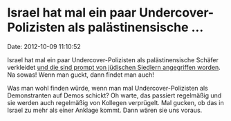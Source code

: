 Israel hat mal ein paar Undercover-Polizisten als palästinensische \...
=======================================================================

Date: 2012-10-09 11:10:52

Israel hat mal ein paar Undercover-Polizisten als palästinensische
Schäfer verkleidet [und die sind prompt von jüdischen Siedlern
angegriffen
worden](http://www.ynetnews.com/articles/0,7340,L-4289452,00.html). Na
sowas! Wenn man guckt, dann findet man auch!

Was man wohl finden würde, wenn man mal Undercover-Polizisten als
Demonstranten auf Demos schickt? Oh warte, das passiert regelmäßig und
sie werden auch regelmäßig von Kollegen verprügelt. Mal gucken, ob das
in Israel zu mehr als einer Anklage kommt. Dann wären sie uns voraus.
